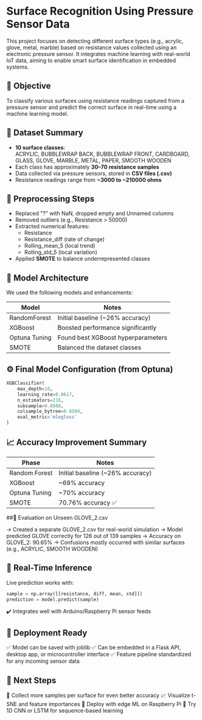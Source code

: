 # Surface Recognition Using Pressure Sensor Data

This project focuses on detecting different surface types (e.g., acrylic, glove, metal, marble) based on resistance values collected using an electronic pressure sensor. It integrates machine learning with real-world IoT data, aiming to enable smart surface identification in embedded systems.

## 🧠 Objective

To classify various surfaces using resistance readings captured from a pressure sensor and predict the correct surface in real-time using a machine learning model.

## 📁 Dataset Summary

- **10 surface classes**:  
  ACRYLIC, BUBBLEWRAP BACK, BUBBLEWRAP FRONT, CARDBOARD, GLASS, GLOVE, MARBLE, METAL, PAPER, SMOOTH WOODEN
- Each class has approximately **30–70 resistance samples**
- Data collected via pressure sensors, stored in **CSV files (.csv)**
- Resistance readings range from **~3000 to ~210000 ohms**

## 🔧 Preprocessing Steps

- Replaced "?" with NaN, dropped empty and Unnamed columns
- Removed outliers (e.g., Resistance > 50000)
- Extracted numerical features:
  - Resistance
  - Resistance_diff (rate of change)
  - Rolling_mean_5 (local trend)
  - Rolling_std_5 (local variation)
- Applied **SMOTE** to balance underrepresented classes

## 🧠 Model Architecture

We used the following models and enhancements:

| Model         | Notes                                      |
|---------------|--------------------------------------------|
| RandomForest  | Initial baseline (~26% accuracy)           |
| XGBoost       | Boosted performance significantly          |
| Optuna Tuning | Found best XGBoost hyperparameters         |
| SMOTE         | Balanced the dataset classes               |

## ⚙️ Final Model Configuration (from Optuna)

```python
XGBClassifier(
    max_depth=10,
    learning_rate=0.0617,
    n_estimators=216,
    subsample=0.8088,
    colsample_bytree=0.8504,
    eval_metric='mlogloss'
)
```

## 📈 Accuracy Improvement Summary

| Phase         | Notes                                      |
|---------------|--------------------------------------------|
| Random Forest | Initial baseline (~26% accuracy)           |
| XGBoost       |  ~69% accuracy
| Optuna Tuning | ~70% accuracy                              |
| SMOTE         | 70.76% accuracy ✅                         | 

##🧪 Evaluation on Unseen GLOVE_2.csv

-> Created a separate GLOVE_2.csv for real-world simulation
-> Model predicted GLOVE correctly for 126 out of 139 samples
-> Accuracy on GLOVE_2: 90.65%
-> Confusions mostly occurred with similar surfaces (e.g., ACRYLIC, SMOOTH WOODEN)

## 🔮 Real-Time Inference

Live prediction works with:

```python
sample = np.array([[resistance, diff, mean, std]])
prediction = model.predict(sample)
```
✔️ Integrates well with Arduino/Raspberry Pi sensor feeds

## 💾 Deployment Ready
✅ Model can be saved with joblib
✅ Can be embedded in a Flask API, desktop app, or microcontroller interface
✅ Feature pipeline standardized for any incoming sensor data

## 📌 Next Steps
🧪 Collect more samples per surface for even better accuracy
📈 Visualize t-SNE and feature importances
🚀 Deploy with edge ML on Raspberry Pi
🧠 Try 1D CNN or LSTM for sequence-based learning



